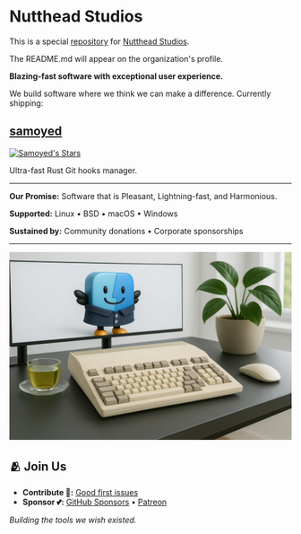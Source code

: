# Nutthead Studios

This is a special [repository](https://github.com/nutthead/.github) for [Nutthead Studios](https://github.com/nutthead).

The README.md will appear on the organization's profile.

**Blazing-fast software with exceptional user experience.**

We build software where we think we can make a difference. Currently shipping:

## [**samoyed**](https://github.com/nutthead/samoyed)

[![Samoyed's Stars](https://img.shields.io/github/stars/nutthead/samoyed)](https://github.com/nutthead/samoyed/stargazers)

Ultra-fast Rust Git hooks manager.

---

**Our Promise:** Software that is Pleasant, Lightning-fast, and Harmonious.

**Supported:** Linux • BSD • macOS • Windows

**Sustained by:** Community donations • Corporate sponsorships

---

![Hero Image](assets/hero-2.webp)

## 🫂 Join Us

- **Contribute 🤝:** [Good first issues](https://github.com/nutthead/samoyed/issues?q=is%3Aissue+is%3Aopen+label%3A%22good+first+issue%22)
- **Sponsor 💕:** [GitHub Sponsors](https://github.com/sponsors/nutthead) • [Patreon](https://patreon.com/__nutthead__)
<!--- **Connect:** [@__nutthead__](https://x.com/__nutthead__) • [studio@nutthead.org](mailto:studio@nutthead.org)-->

_Building the tools we wish existed._
